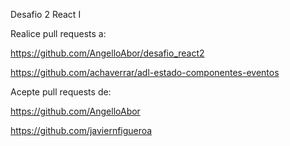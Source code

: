 Desafio 2 React I

Realice pull requests a:

https://github.com/AngelloAbor/desafio_react2

https://github.com/achaverrar/adl-estado-componentes-eventos

Acepte pull requests de:

https://github.com/AngelloAbor

https://github.com/javiernfigueroa
